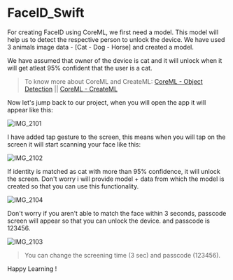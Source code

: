 # FaceID_Swift

For creating FaceID using CoreML, we first need a model. This model will help us to detect the respective person to unlock the device.
We have used 3 animals image data - [Cat - Dog - Horse] and created a model.

We have assumed that owner of the device is cat and it will unlock when it will get atleat 95% confident that the user is a cat.

> To know more about CoreML and CreateML:
[CoreML - Object Detection](https://github.com/Dr-Groot/ObjectDetection_CoreML-Swift) || [CoreML - CreateML](https://github.com/Dr-Groot/CreateML_CoreML-Swift)

Now let's jump back to our project, when you will open the app it will appear like this:

![IMG_2101](https://user-images.githubusercontent.com/63160825/217430657-7a458469-642a-4cd4-9c09-e9886104dac8.PNG)

I have added tap gesture to the screen, this means when you will tap on the screen it will start scanning your face like this:

![IMG_2102](https://user-images.githubusercontent.com/63160825/217431388-299d0a91-68b7-41e8-9efc-ad61c6230cd1.PNG)

If identity is matched as cat with more than 95% confidence, it will unlock the screen. Don't worry i will provide model + data from which the model is created so that you can use this functionality.

![IMG_2104](https://user-images.githubusercontent.com/63160825/217431611-71dd6956-91fc-40eb-9709-344f1f9571e3.PNG)

Don't worry if you aren't able to match the face within 3 seconds, passcode screen will appear so that you can unlock the device.
and passcode is 123456.

![IMG_2103](https://user-images.githubusercontent.com/63160825/217432094-7403129a-7599-48ac-b453-186c8988cc3d.PNG)

> You can change the screening time (3 sec) and passcode (123456).

Happy Learning !
